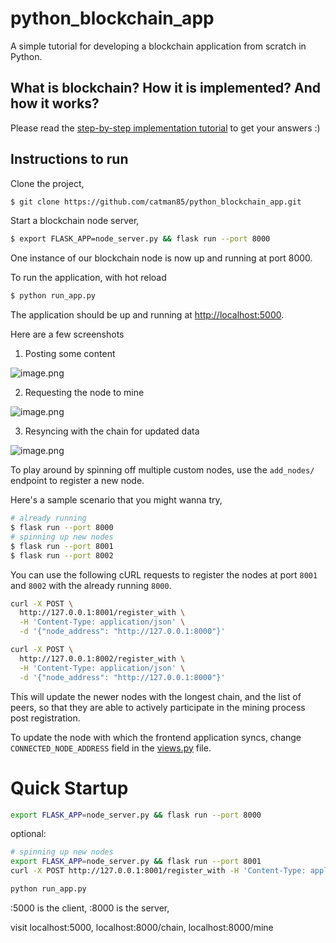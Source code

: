 # python_blockchain_app

A simple tutorial for developing a blockchain application from scratch in Python.

## What is blockchain? How it is implemented? And how it works?

Please read the [step-by-step implementation tutorial](https://github.com/satwikkansal/python_blockchain_app/blob/master/step_by_step_tutorial.md) to get your answers :)

## Instructions to run

Clone the project,

```sh
$ git clone https://github.com/catman85/python_blockchain_app.git
```

Start a blockchain node server,

```sh
$ export FLASK_APP=node_server.py && flask run --port 8000
```

One instance of our blockchain node is now up and running at port 8000.


To run the application, with hot reload

```sh
$ python run_app.py
```

The application should be up and running at [http://localhost:5000](http://localhost:5000).

Here are a few screenshots

1. Posting some content

![image.png](https://github.com/satwikkansal/python_blockchain_app/raw/master/screenshots/1.png)

2. Requesting the node to mine

![image.png](https://github.com/satwikkansal/python_blockchain_app/raw/master/screenshots/2.png)

3. Resyncing with the chain for updated data

![image.png](https://github.com/satwikkansal/python_blockchain_app/raw/master/screenshots/3.png)

To play around by spinning off multiple custom nodes, use the `add_nodes/` endpoint to register a new node. 

Here's a sample scenario that you might wanna try,

```sh
# already running
$ flask run --port 8000
# spinning up new nodes
$ flask run --port 8001
$ flask run --port 8002
```

You can use the following cURL requests to register the nodes at port `8001` and `8002` with the already running `8000`.

```sh
curl -X POST \
  http://127.0.0.1:8001/register_with \
  -H 'Content-Type: application/json' \
  -d '{"node_address": "http://127.0.0.1:8000"}'
```

```sh
curl -X POST \
  http://127.0.0.1:8002/register_with \
  -H 'Content-Type: application/json' \
  -d '{"node_address": "http://127.0.0.1:8000"}'
```

This will update the newer nodes with the longest chain, and the list of peers, so that they are able to actively participate in the mining process post registration.

To update the node with which the frontend application syncs, change `CONNECTED_NODE_ADDRESS` field in the [views.py](https://github.com/satwikkansal/python_blockchain_app/blob/master/app/views.py) file.

# Quick Startup

```sh
export FLASK_APP=node_server.py && flask run --port 8000
```

optional:
```sh optional
# spinning up new nodes
export FLASK_APP=node_server.py && flask run --port 8001
curl -X POST http://127.0.0.1:8001/register_with -H 'Content-Type: application/json' -d '{"node_address": "http://127.0.0.1:8000"}'
```

```sh
python run_app.py
```

:5000 is the client, 
:8000 is the server,

visit localhost:5000,
localhost:8000/chain,
localhost:8000/mine

